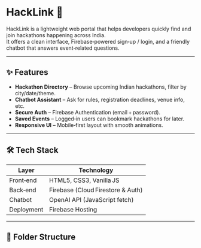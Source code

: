 # HackLink 🔗

HackLink is a lightweight web portal that helps developers quickly find and join hackathons happening across India.  
It offers a clean interface, Firebase‑powered sign‑up / login, and a friendly chatbot that answers event‑related questions.

---

## ✨ Features

- **Hackathon Directory** – Browse upcoming Indian hackathons, filter by city/date/theme.  
- **Chatbot Assistant** – Ask for rules, registration deadlines, venue info, etc.  
- **Secure Auth** – Firebase Authentication (email + password).  
- **Saved Events** – Logged‑in users can bookmark hackathons for later.  
- **Responsive UI** – Mobile‑first layout with smooth animations.

---

## 🛠 Tech Stack

| Layer        | Technology |
|--------------|------------|
| Front‑end    | HTML5, CSS3, Vanilla JS |
| Back‑end     | Firebase (Cloud Firestore & Auth) |
| Chatbot      | OpenAI API (JavaScript fetch) |
| Deployment   | Firebase Hosting |

---

## 📁 Folder Structure


